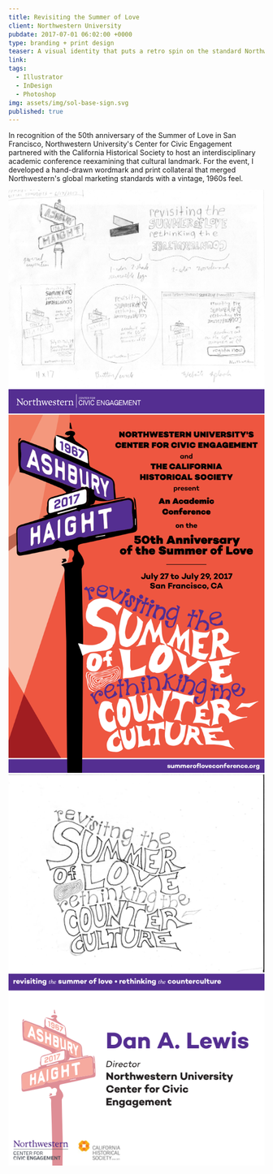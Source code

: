 ```yaml
---
title: Revisiting the Summer of Love
client: Northwestern University
pubdate: 2017-07-01 06:02:00 +0000 
type: branding + print design
teaser: A visual identity that puts a retro spin on the standard Northwestern look for a conference celebrating the 50th anniversary of 1967's Summer of Love
link:
tags:
  - Illustrator
  - InDesign
  - Photoshop
img: assets/img/sol-base-sign.svg
published: true
---
```


In recognition of the 50th anniversary of the Summer of Love in San Francisco, Northwestern University's Center for Civic Engagement partnered with the California Historical Society to host an interdisciplinary academic conference reexamining that cultural landmark. For the event, I developed a hand-drawn wordmark and print collateral that merged Northwestern's global marketing standards with a vintage, 1960s feel.

![initial thoughts](../assets/img/sol-initial_thoughts.jpg)
![sol program cover](../assets/img/sol-program_cover.svg)
![sol wordmark sketch](../assets/img/sol-sketch-wordmark.jpg)
![sol nametag](../assets/img/sol-nametag.svg)
